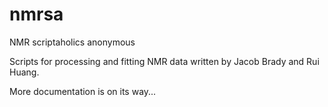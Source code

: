 # nmrsa
NMR scriptaholics anonymous

Scripts for processing and fitting NMR data written by Jacob Brady and Rui Huang.

More documentation is on its way...
